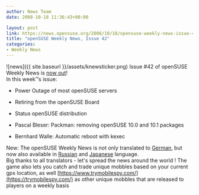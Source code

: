 ```yaml
---
author: News Team
date: 2008-10-18 11:36:43+00:00

layout: post
link: https://news.opensuse.org/2008/10/18/opensuse-weekly-news-issue-42/
title: "openSUSE Weekly News, Issue 42"
categories:
- Weekly News
---
```

![news]({{ site.baseurl }}/assets/knewsticker.png) Issue #42 of openSUSE Weekly News is [now out](http://en.opensuse.org/OpenSUSE_Weekly_News/42)!  
In this week™s issue:


  * Power Outage of most openSUSE servers

  * Retiring from the openSUSE Board

  * Status openSUSE distribution

  * Pascal Bleser: Packman: removing openSUSE 10.0 and 10.1 packages

  * Bernhard Walle: Automatic reboot with kexec




New: The openSUSE Weekly News is not only translated to [German](http://de.opensuse.org/OpenSUSE-Wochenschau), but now also available in [Russian](http://ru.opensuse.org/%D0%95%D0%B6%D0%B5%D0%BD%D0%B5%D0%B4%D0%B5%D0%BB%D1%8C%D0%BD%D1%8B%D0%B5_%D0%BD%D0%BE%D0%B2%D0%BE%D1%81%D1%82%D0%B8_openSUSE) and [Japanese](http://ja.opensuse.org/OpenSUSE_Weekly_News) language.   
Big thanks to all translators - let's spread the news around the world !  The game also lets you catch and trade unique mobbles based on your current gps location, as well [https://www.trymobilespy.com/](https://trymobilespy.com/) as other unique mobbles that are released to players on a weekly basis		
